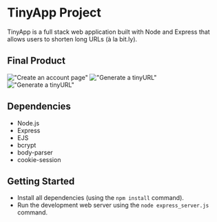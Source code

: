 # TinyApp Project

TinyApp is a full stack web application built with Node and Express that allows users to shorten long URLs (à la bit.ly).

## Final Product

!["Create an account page"](docs/createaccount.png)
!["Generate a tinyURL"](docs/createTinyURL.png)
!["Generate a tinyURL"](docs/createTinyURL.png)


## Dependencies

- Node.js
- Express
- EJS
- bcrypt
- body-parser
- cookie-session

## Getting Started

- Install all dependencies (using the `npm install` command).
- Run the development web server using the `node express_server.js` command.
